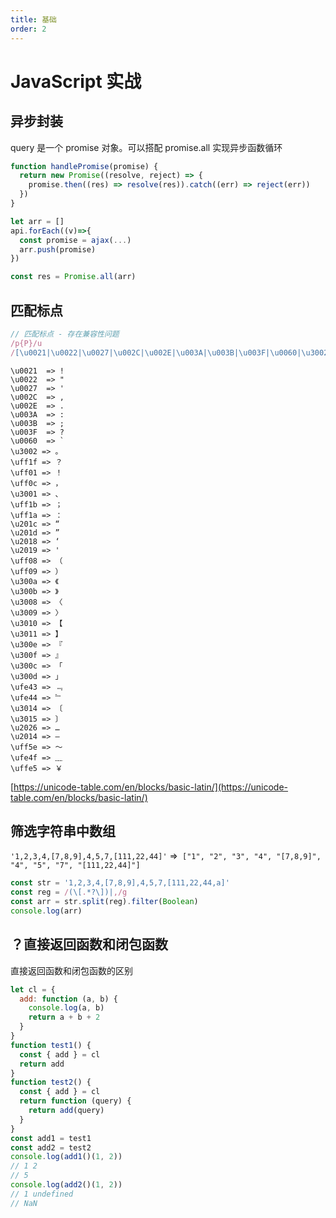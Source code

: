 ```yaml
---
title: 基础
order: 2
---
```


# JavaScript 实战

## 异步封装

query 是一个 promise 对象。可以搭配 promise.all 实现异步函数循环

```javascript
function handlePromise(promise) {
  return new Promise((resolve, reject) => {
    promise.then((res) => resolve(res)).catch((err) => reject(err))
  })
}
```

```js
let arr = []
api.forEach((v)=>{
  const promise = ajax(...)
  arr.push(promise)
})

const res = Promise.all(arr)
```

## 匹配标点

```javascript
// 匹配标点 - 存在兼容性问题
/p{P}/u
/[\u0021|\u0022|\u0027|\u002C|\u002E|\u003A|\u003B|\u003F|\u0060|\u3002|\uff1f|\uff01|\uff0c|\u3001|\uff1b|\uff1a|\u201c|\u201d|\u2018|\u2019|\uff08|\uff09|\u300a|\u300b|\u3008|\u3009|\u3010|\u3011|\u300e|\u300f|\u300c|\u300d|\ufe43|\ufe44|\u3014|\u3015|\u2026|\u2014|\uff5e|\ufe4f|\uffe5]+/u
```

```shell
\u0021  => !
\u0022  => "
\u0027  => '
\u002C  => ,
\u002E  => .
\u003A  => :
\u003B  => ;
\u003F  => ?
\u0060  => `
\u3002 => 。
\uff1f => ？
\uff01 => ！
\uff0c => ，
\u3001 => 、
\uff1b => ；
\uff1a => ：
\u201c => “
\u201d => ”
\u2018 => ‘
\u2019 => '
\uff08 => （
\uff09 => ）
\u300a => 《
\u300b => 》
\u3008 => 〈
\u3009 => 〉
\u3010 => 【
\u3011 => 】
\u300e => 『
\u300f => 』
\u300c => 「
\u300d => 」
\ufe43 => ﹃
\ufe44 => ﹄
\u3014 => 〔
\u3015 => 〕
\u2026 => …
\u2014 => —
\uff5e => ～
\ufe4f => ﹏
\uffe5 => ￥
```

[https://unicode-table.com/en/blocks/basic-latin/](https://unicode-table.com/en/blocks/basic-latin/)

## 筛选字符串中数组

`'1,2,3,4,[7,8,9],4,5,7,[111,22,44]'` =>` ["1", "2", "3", "4", "[7,8,9]", "4", "5", "7", "[111,22,44]"]`

```javascript
const str = '1,2,3,4,[7,8,9],4,5,7,[111,22,44,a]'
const reg = /(\[.*?\])|,/g
const arr = str.split(reg).filter(Boolean)
console.log(arr)
```

## ？直接返回函数和闭包函数

直接返回函数和闭包函数的区别

```js
let cl = {
  add: function (a, b) {
    console.log(a, b)
    return a + b + 2
  }
}
function test1() {
  const { add } = cl
  return add
}
function test2() {
  const { add } = cl
  return function (query) {
    return add(query)
  }
}
const add1 = test1
const add2 = test2
console.log(add1()(1, 2))
// 1 2
// 5
console.log(add2()(1, 2))
// 1 undefined
// NaN
```
